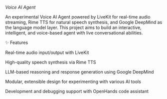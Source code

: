 *Voice AI Agent*

An experimental Voice AI Agent powered by LiveKit for real-time audio streaming, Rime TTS for natural speech synthesis, and Google DeepMind as the language model layer. 
This project aims to build an interactive, intelligent, and voice-based agent with live conversational abilities.

✨ Features

Real-time audio input/output with LiveKit

High-quality speech synthesis via Rime TTS

LLM-based reasoning and response generation using Google DeepMind

Modular, extensible design for experimenting with various AI tools

Development and debugging support with OpenHands code assistant
